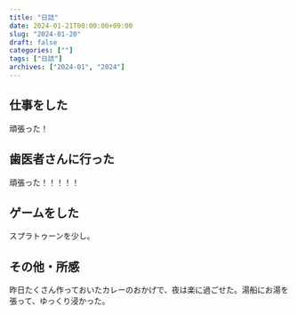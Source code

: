 ```yaml
---
title: "日誌"
date: 2024-01-21T00:00:00+09:00
slug: "2024-01-20"
draft: false
categories: [""]
tags: ["日誌"]
archives: ["2024-01", "2024"]
---
```

## 仕事をした

頑張った！

## 歯医者さんに行った

頑張った！！！！！

## ゲームをした

スプラトゥーンを少し。

## その他・所感

昨日たくさん作っておいたカレーのおかげで、夜は楽に過ごせた。湯船にお湯を張って、ゆっくり浸かった。
